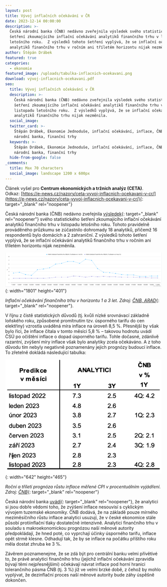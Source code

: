 ```yaml
---
layout: post
title: Vývoj inflačních očekávání v ČR
date: 2023-12-14 00:00:00
description: >-
  Česká národní banka (ČNB) nedávno zveřejnila výsledek svého statistického
  šetření zkoumajícího inflační očekávání analytiků finančního trhu v listopadu
  letošního roku.  Z výsledků tohoto šetření vyplývá, že se inflační očekávání
  analytiků finančního trhu v ročním ani tříletém horizontu nijak nezměnila.
author: Štěpán Drábek
featured: true
categories:
  - ekonomie
featured_image: /uploads/tabulka-inflacnich-ocekavani.png
download: vývoj-inflacnich-ocekavani.pdf
seo:
  title: Vývoj inflačních očekávání v ČR
  description: >-
    Česká národní banka (ČNB) nedávno zveřejnila výsledek svého statistického
    šetření zkoumajícího inflační očekávání analytiků finančního trhu v
    listopadu letošního roku.  Z výsledků vyplývá, že se inflační očekávání
    analytiků finančního trhu nijak nezměnila.
  social_image:
  twitter_card: >-
    Štěpán Drábek, Ekonomie Jednoduše, inflační očekávání, inflace, ČNB, Česká
    národní banka, finanční trhy
  keywords: >-
    Štěpán Drábek, Ekonomie Jednoduše, inflační očekávání, inflace, ČNB, Česká
    národní banka, finanční trhy
  hide-from-google: false
_comments:
  title: Max 70 characters
  social_image: landscape 1200 x 600px
---
```

Článek vyšel pro&nbsp;**Centrum ekonomických a tržních analýz (CETA)**. Odkaz:&nbsp;[https://e-news.cz/nazory/ceta-vyvoj-inflacnich-ocekavani-v-cr/](https://e-news.cz/nazory/ceta-vyvoj-inflacnich-ocekavani-v-cr/){: target="_blank" rel="noopener"}



Česká národní banka (ČNB) nedávno zveřejnila [výsledek](https://www.cnb.cz/export/sites/cnb/cs/financni-trhy/.galleries/inflacni_ocekavani_ft/inflacni_ocekavani_ft_2023/C_inflocek_11_2023.pdf){: target="_blank" rel="noopener"} svého statistického šetření zkoumajícího inflační očekávání analytiků finančního trhu v listopadu letošního roku. Tohoto pravidelně prováděného průzkumu se zúčastnilo dohromady 18 analytiků, přičemž 16 respondentů bylo domácích a 2 zahraniční. Z výsledků tohoto šetření vyplývá, že se inflační očekávání analytiků finančního trhu v ročním ani tříletém horizontu nijak nezměnila.



![](/uploads/listopad-inflacni-ocekavani.png){: width="1801" height="401"}



*Inflační očekávání finančního trhu v horizontu 1 a 3 let. Zdroj:* [*ČNB, ARAD*](https://www.cnb.cz/arad/#/cs/indicators){: target="_blank" rel="noopener"}*.*



V říjnu z čistě statistických důvodů (tj. kvůli nízké srovnávací základně loňského roku, způsobené promítnutím tzv. úsporného tarifu do cen elektřiny) vzrostla uváděná míra inflace na úroveň 8,5 %. Přesnější by však bylo říci, že inflace čítala v tomto měsíci 5,8 % – takovou hodnotu uvádí ČSÚ po očištění inflace o dopad úsporného tarifu. Tohle dočasné, zdánlivě razantní, zvýšení míry inflace však bylo analytiky zcela očekáváno. A z toho důvodu tím nebyly negativně poznamenány jejich prognózy budoucí inflace. To zřetelně dokládá následující tabulka:



![](/uploads/tabulka-inflacnich-ocekavani-1.png){: width="642" height="465"}



*Roční a tříletí prognóza růstu inflace měřené CPI v procentuálním vyjádření. Zdroj:* [*ČNB*](https://www.cnb.cz/export/sites/cnb/cs/financni-trhy/.galleries/inflacni_ocekavani_ft/inflacni_ocekavani_ft_2023/C_inflocek_11_2023.pdf){: target="_blank" rel="noopener"}



Česká národní banka [uvádí](https://www.cnb.cz/export/sites/cnb/cs/financni-trhy/.galleries/inflacni_ocekavani_ft/inflacni_ocekavani_ft_2023/C_inflocek_11_2023.pdf){: target="_blank" rel="noopener"}, že analytici si jsou dobře vědomi toho, že zvýšení inflace nesouvisí s cyklickým vývojem tuzemské ekonomiky. ČNB dodává, že na základě pouze mírného meziměsíčního růstu inflace analytici usuzují, že v české ekonomice stále působí protiinflační tlaky dostatečně intenzivně. Analytici finančního trhu v souladu s makroekonomickou prognózou naší měnové autority předpokládají, že hned poté, co vyprchají účinky úsporného tarifu, inflace opět strmě klesne. Odhadují tak, že by se inflace na počátku příštího roku měla dostat zhruba ke 3 %.



Závěrem poznamenejme, že se zdá být pro centrální banku velmi přívětivé to, že právě analytici finančního trhu (jejichž inflační očekávání zpravidla bývají těmi nejpřesnějšími) očekávají návrat inflace pod horní hranici tolerančního pásma ČNB (tj. 3 %) již ve velmi brzké době, z čehož by mohlo vyplývat, že dezinflační proces naší měnové autority bude záhy úspěšně dokončen.